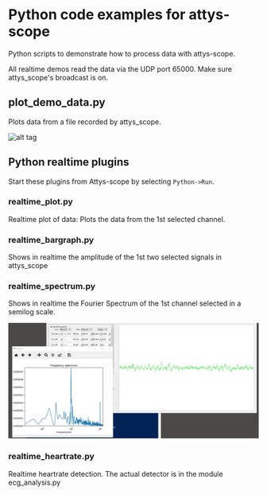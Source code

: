 # Python code examples for attys-scope
Python scripts to demonstrate how to process data with
attys-scope.

All realtime demos read the data via the UDP port 65000.
Make sure attys_scope's broadcast is on.

## plot_demo_data.py
Plots data from a file recorded by attys_scope.

![alt tag](plot_demo_data_screenshot.png)

## Python realtime plugins

Start these plugins from Attys-scope by selecting `Python->Run`.

### realtime_plot.py
Realtime plot of data: Plots the data from the 1st selected
channel.

### realtime_bargraph.py
Shows in realtime the amplitude of the 1st two selected
signals in attys_scope

### realtime_spectrum.py
Shows in realtime the Fourier Spectrum of the 1st channel selected
in a semilog scale.

![alt tag](realtime_spectrum_eeg_alpha_waves.png)

### realtime_heartrate.py
Realtime heartrate detection. The actual detector is in the
module ecg_analysis.py
